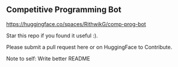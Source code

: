 ## Competitive Programming Bot

https://huggingface.co/spaces/RithwikG/comp-prog-bot

Star this repo if you found it useful :).

Please submit a pull request here or on HuggingFace to Contribute.

Note to self: Write better README
